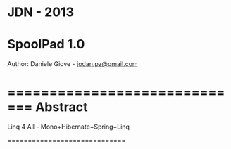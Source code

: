 JDN - 2013
=============================
SpoolPad 1.0
=============================

Author: Daniele Giove - jodan.pz@gmail.com

=============================
Abstract 
=============================

Linq 4 All - Mono+Hibernate+Spring+Linq

=============================

